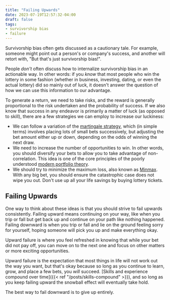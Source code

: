 ```yaml
---
title: "Failing Upwards"
date: 2023-07-19T12:57:32-04:00
draft: false
tags:
- survivorship bias
- failure
---
```


Survivorship bias often gets discussed as a cautionary tale. For example, someone might point out a person's or company's success, and another will retort with, "But that's just survivorship bias!".

People _don't_ often discuss how to internalize survivorship bias in an actionable way. In other words: if you _know_ that most people who win
the lottery in some fashion (whether in business, investing, dating, or even the actual lottery)
did so mainly out of luck, it doesn't answer the question of how we can use
this information to our advantage.

To generate a return, we need to take risks, and the reward is generally
proportional to the risk undertaken and the probability of success. If we also
know that success in any endeavor is primarily a matter of luck (as opposed to
skill), there are a few strategies we can employ to increase our luckiness:

- We can follow a variation of the [martingale strategy](https://en.wikipedia.org/wiki/Martingale_(betting_system)), which (in simple terms) involves placing lots of small bets successively, but adjusting the bet amount either up or down, depending on the odds of winning the next draw.
- We need to increase the number of opportunities to win. In other words, you should diversify your bets to allow you to take advantage of non-correlation. This idea is one of the core principles of the poorly understood [modern portfolio theory](https://en.wikipedia.org/wiki/Modern_portfolio_theory).
- We should try to minimize the maximum loss, also known as [Minmax](https://en.wikipedia.org/wiki/Minimax). With any big bet, you should ensure the catastrophic case does not wipe you out. Don't use up all your life savings by buying lottery tickets.

## Failing Upwards

One way to think about these ideas is that you should strive to fail upwards
consistently. Failing upward means continuing on your way, like when you trip or
fall but get back up and continue on your path like nothing happened. Failing downward is when you trip or fall
and lie on the ground feeling sorry for yourself, hoping someone will pick you
up and make everything okay.

Upward failure is where you feel refreshed in knowing that while your bet did not
pay off, you can move on to the next one and focus on other matters or more exciting opportunities.

Upward failure is the expectation that most things in life will not work out
the way you want, but that's okay because so long as you continue to learn,
grow, and place a few bets, you _will_ succeed. [Skills and experience compound
over time]({{< ref "/posts/skills-compound" >}}), and so long as you keep failing upward the snowball effect will eventually take hold.

The best way to fail downward is to give up entirely.

